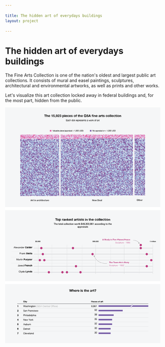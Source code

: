 ```yaml
---

title: The hidden art of everydays buildings
layout: project

---
```


# The hidden art of everydays buildings
The Fine Arts Collection is one of the nation's oldest and largest public art collections. It consists of mural and easel paintings, sculptures, architectural and environmental artworks, as well as prints and other works.

Let's visualize this art collection locked away in federal buildings and, for the most part, hidden from the public.



![](output.png)
